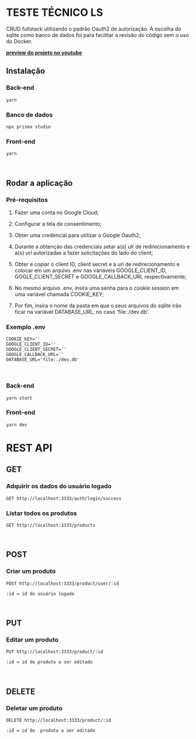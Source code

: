 # TESTE TÉCNICO LS

CRUD fullstack utilizando o padrão Oauth2 de autorização. A escolha do sqlite como banco de dados foi para facilitar a revisão do código sem o uso do Docker.

**<a href="https://youtu.be/MR_Z2MWe7jA" target="_blank">preview do projeto no youtube</a>**


## Instalação

### Back-end

    yarn

### Banco de dados

    npx prisma studio

### Front-end

    yarn

&nbsp;

## Rodar a aplicação

### Pré-requisitos

1. Fazer uma conta no Google Cloud;

2. Configurar a tela de consentimento;

3. Obter uma credencial para utilizar o Google Oauth2;

4. Durante a obtenção das credenciais setar a(s) ulr de redirecionamento e a(s) url autorizadas a fazer solicitações do lado do client;

5. Obter e copiar o client ID, client secret e a url de redirecionamento e colocar em um arquivo .env nas variáveis GOOGLE_CLIENT_ID,
   GOGLE_CLIENT_SECRET e GOOGLE_CALLBACK_URL respectivamente;

6. No mesmo arquivo .env, insira uma senha para o cookie session em uma variável chamada COOKIE_KEY;

7. Por fim, insira o nome da pasta em que o seus arquivos do sqlite irão ficar na variável DATABASE_URL, no caso 'file:./dev.db'.

### Exemplo .env

    COOKIE_KEY=''
    GOOGLE_CLIENT_ID=''
    GOOGLE_CLIENT_SECRET=''
    GOOGLE_CALLBACK_URL=''
    DATABASE_URL='file:./dev.db'

&nbsp;

### Back-end

    yarn start

### Front-end

    yarn dev

# REST API

## GET

### Adquirir os dados do usuário logado

`GET http://localhost:3333/auth/login/success`

### Listar todos os produtos

`GET http://localhost:3333/products`

&nbsp;

## POST

### Criar um produto

`POST http://localhost:3333/product/user/:id`

`:id = id do usuário logado`

&nbsp;

## PUT

### Editar um produto

`PUT http://localhost:3333/product/:id`

`:id = id do produto a ser editado`

&nbsp;

## DELETE

### Deletar um produto

`DELETE http://localhost:3333/product/:id`

`:id = id do  produto a ser editado`
